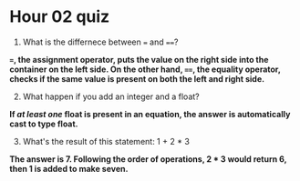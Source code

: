 # Hour 02 quiz

1. What is the differnece between `=` and `==`?

**`=`, the assignment operator, puts the value on the right side into the container on the left side. On the other hand, `==`, the equality operator, checks if the same value is present on both  the left and right side.**

2. What happen if you add an integer and a float?

**If *at least one* float is present in an equation, the answer is automatically cast to type float.**

3. What's the result of this statement: 1 + 2 * 3

**The answer is 7. Following the order of operations, 2 * 3 would return 6, then 1 is added to make seven.**